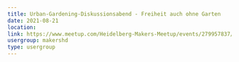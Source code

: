 ```yaml
---
title: Urban-Gardening-Diskussionsabend - Freiheit auch ohne Garten
date: 2021-08-21
location: 
link: https://www.meetup.com/Heidelberg-Makers-Meetup/events/279957837/
usergroup: makershd
type: usergroup
---
```


